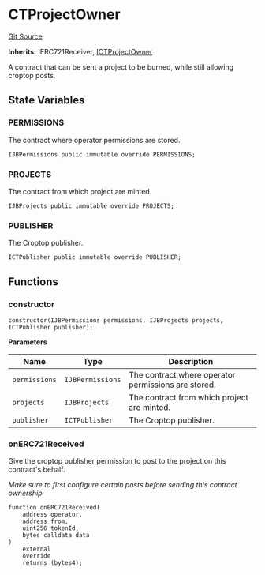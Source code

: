 # CTProjectOwner
[Git Source](https://github.com/mejango/croptop-core/blob/5d3db1b227bc3b1304f2032a17d2b64e4f748d4f/src/CTProjectOwner.sol)

**Inherits:**
IERC721Receiver, [ICTProjectOwner](/docs/dev/v4/api/croptop/interfaces/ICTProjectOwner.md)

A contract that can be sent a project to be burned, while still allowing croptop posts.


## State Variables
### PERMISSIONS
The contract where operator permissions are stored.


```solidity
IJBPermissions public immutable override PERMISSIONS;
```


### PROJECTS
The contract from which project are minted.


```solidity
IJBProjects public immutable override PROJECTS;
```


### PUBLISHER
The Croptop publisher.


```solidity
ICTPublisher public immutable override PUBLISHER;
```


## Functions
### constructor


```solidity
constructor(IJBPermissions permissions, IJBProjects projects, ICTPublisher publisher);
```
**Parameters**

|Name|Type|Description|
|----|----|-----------|
|`permissions`|`IJBPermissions`|The contract where operator permissions are stored.|
|`projects`|`IJBProjects`|The contract from which project are minted.|
|`publisher`|`ICTPublisher`|The Croptop publisher.|


### onERC721Received

Give the croptop publisher permission to post to the project on this contract's behalf.

*Make sure to first configure certain posts before sending this contract ownership.*


```solidity
function onERC721Received(
    address operator,
    address from,
    uint256 tokenId,
    bytes calldata data
)
    external
    override
    returns (bytes4);
```

